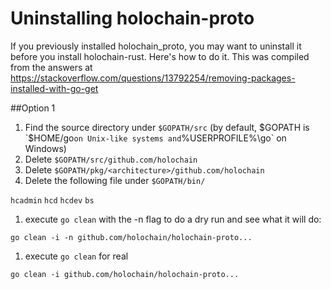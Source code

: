 # Uninstalling holochain-proto
If you previously installed holochain_proto, you may want to uninstall it before you install holochain-rust. Here's how to do it.
This was compiled from the answers at https://stackoverflow.com/questions/13792254/removing-packages-installed-with-go-get

##Option 1
1. Find the source directory under `$GOPATH/src` (by default, $GOPATH is `$HOME/go` on Unix-like systems and `%USERPROFILE%\go` on Windows)
1. Delete `$GOPATH/src/github.com/holochain`
1. Delete `$GOPATH/pkg/<architecture>/github.com/holochain`
1. Delete the following file under `$GOPATH/bin/`

`hcadmin`
`hcd`
`hcdev`
`bs`

1. execute `go clean` with the -n flag to do a dry run and see what it will do:

`go clean -i -n github.com/holochain/holochain-proto...`

1. execute `go clean` for real

`go clean -i github.com/holochain/holochain-proto...`
